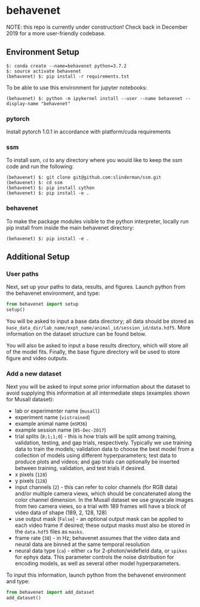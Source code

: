 # behavenet

NOTE: this repo is currently under construction! Check back in December 2019 for a more 
user-friendly codebase.

## Environment Setup
```
$: conda create --name=behavenet python=3.7.2
$: source activate behavenet
(behavenet) $: pip install -r requirements.txt
```
To be able to use this environment for jupyter notebooks:
```
(behavenet) $: python -m ipykernel install --user --name behavenet --display-name "behavenet"
``` 

### pytorch

Install pytorch 1.0.1 in accordance with platform/cuda requirements

### ssm

To install ssm, `cd` to any directory where you would like to keep the ssm code and run the 
following:

```
(behavenet) $: git clone git@github.com:slinderman/ssm.git
(behavenet) $: cd ssm
(behavenet) $: pip install cython
(behavenet) $: pip install -e .
```

### behavenet

To make the package modules visible to the python interpreter, locally run pip 
install from inside the main behavenet directory:

```
(behavenet) $: pip install -e .
```

## Additional Setup

### User paths

Next, set up your paths to data, results, and figures. Launch python from the behavenet 
environment, and type:

```python
from behavenet import setup
setup()
```

You will be asked to input a base data directory; all data should be stored as 
`base_data_dir/lab_name/expt_name/animal_id/session_id/data.hdf5`. More information on the dataset 
structure can be found below.

You will also be asked to input a base results directory, which will store all of the model fits. 
Finally, the base figure directory will be used to store figure and video outputs. 

### Add a new dataset

Next you will be asked to input some prior information about the dataset to avoid supplying this 
information at all intermediate steps (examples shown for Musall dataset):

* lab or experimenter name (`musall`)
* experiment name (`vistrained`)
* example animal name (`mSM36`)
* example session name (`05-Dec-2017`)
* trial splits (`8;1;1;0`) - this is how trials will be split among training, validation, testing, 
and gap trials, respectively. Typically we use training data to train the models; validation data
to choose the best model from a collection of models using different hyperparameters; test data to
produce plots and videos; and gap trials can optionally be inserted between training, validation, 
and test trials if desired.
* x pixels (`128`)
* y pixels (`128`)
* input channels (`2`) - this can refer to color channels (for RGB data) and/or multiple camera 
views, which should be concatenated along the color channel dimension. In the Musall dataset we use
grayscale images from two camera views, so a trial with 189 frames will have a block of video data
of shape (189, 2, 128, 128)
* use output mask (`False`) - an optional output mask can be applied to each video frame if desired;
these output masks must also be stored in the `data.hdf5` files as `masks`.
* frame rate (`30`) - in Hz; behavenet assumes that the video data and neural data are binned at 
the same temporal resolution
* neural data type (`ca`) - either `ca` for 2-photon/widefield data, or `spikes` for ephys data. 
This parameter controls the noise distribution for encoding models, as well as several other model 
hyperparameters.

To input this information, launch python from the behavenet environment and type:

```python
from behavenet import add_dataset
add_dataset()
```
